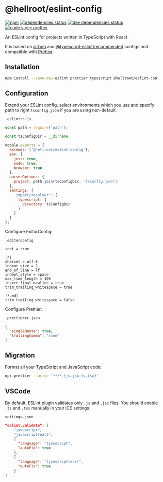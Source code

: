 # @hellroot/eslint-config

[![npm](https://img.shields.io/npm/v/@hellroot/eslint-config.svg)](https://www.npmjs.com/package/@hellroot/eslint-config)
[![dependencies status](https://img.shields.io/david/hellroot/eslint-config.svg)](https://david-dm.org/hellroot/eslint-config)
[![dev dependencies status](https://img.shields.io/david/dev/hellroot/eslint-config.svg)](https://david-dm.org/hellroot/eslint-config?type=dev)
[![code style: prettier](https://img.shields.io/badge/code_style-prettier-ff69b4.svg)](https://github.com/prettier/prettier)

An ESLint config for projects written in TypeScript with React.

It is based on [airbnb](https://github.com/airbnb/javascript/tree/master/packages/eslint-config-airbnb) and [@typescript-eslint/recommended](https://github.com/typescript-eslint/typescript-eslint/tree/master/packages/eslint-plugin) configs and compatible with [Prettier](https://prettier.io).

## Installation

```bash
npm install --save-dev eslint prettier typescript @hellroot/eslint-config
```

## Configuration

Extend your ESLint config, select environments which you use and
specify path to right `tsconfig.json` if you are using non-default:

`.eslintrc.js`

```js
const path = require('path');

const tsConfigDir = __dirname;

module.exports = {
  extends: ['@hellroot/eslint-config'],
  env: {
    jest: true,
    node: true,
    browser: true
  },
  parserOptions: {
    project: path.join(tsConfigDir, 'tsconfig.json')
  },
  settings: {
    'import/resolver': {
      typescript: {
        directory: tsConfigDir
      }
    }
  }
};
```

Configure EditorConfig:

`.editorconfig`

```editorconfig
root = true

[*]
charset = utf-8
indent_size = 2
end_of_line = lf
indent_style = space
max_line_length = 100
insert_final_newline = true
trim_trailing_whitespace = true

[*.md]
trim_trailing_whitespace = false
```

Configure Prettier:

`.prettierrc.json`

```json
{
  "singleQuote": true,
  "trailingComma": "none"
}
```

## Migration

Format all your TypeScript and JavaScript code:

```bash
npx prettier --write '**/*.{js,jsx,ts,tsx}'
```

## VSCode

By default, ESLint plugin validates only `.js` and `.jsx` files.
You should enable `.ts` and `.tsx` manually in your IDE settings:

`settings.json`

```json
"eslint.validate": [
    "javascript",
    "javascriptreact",
    {
      "language": "typescript",
      "autoFix": true
    },
    {
      "language": "typescriptreact",
      "autoFix": true
    }
]
```

